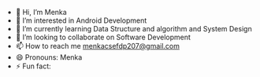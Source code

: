 - 👋 Hi, I’m Menka
- 👀 I’m interested in  Android Development
- 🌱 I’m currently learning  Data Structure and algorithm and System Design
- 💞️ I’m looking to collaborate on Software Development
- 📫 How to reach me menkacsefdp207@gmail.com
- 😄 Pronouns: Menka
- ⚡ Fun fact: 

<!---
cyCaffine/cyCaffine is a ✨ special ✨ repository because its `README.md` (this file) appears on your GitHub profile.
You can click the Preview link to take a look at your changes.
--->
